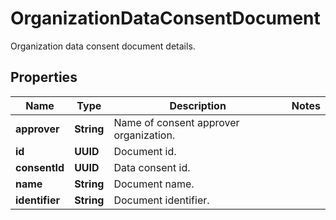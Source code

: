 

# OrganizationDataConsentDocument

Organization data consent document details.

## Properties

Name | Type | Description | Notes
------------ | ------------- | ------------- | -------------
**approver** | **String** | Name of consent approver organization. | 
**id** | **UUID** | Document id. | 
**consentId** | **UUID** | Data consent id. | 
**name** | **String** | Document name. | 
**identifier** | **String** | Document identifier. | 



